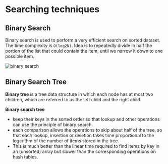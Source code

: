 # Searching techniques

## Binary Search

Binary search is used to perform a very efficient search on sorted dataset. The time complexity is `O(log2N)`. Idea is to repeatedly divide in half the portion of the list that could contain the item, until we narrow it down to one possible item.

![binary search](https://camo.githubusercontent.com/0444b608b78c3b30c443095b5f7c57ecaa8ab52c/68747470733a2f2f626c6f672e70656e6a65652e636f6d2f77702d636f6e74656e742f75706c6f6164732f323031352f30342f62696e6172792d616e642d6c696e6561722d7365617263682d616e696d6174696f6e732e676966)

## Binary Search Tree

**Binary tree** is a tree data structure in which each node has at most two children,
which are referred to as the left child and the right child.

**Binary search tree** 
* keep their keys in the sorted order so that lookup and other operations can use the principle of binary search.
* each comparison allows the operations to skip about half of the tree, so that each lookup, insertion or deletion takes time proportional to the logarithm of the number of items stored in the tree.
* This is much better than the linear time required to find items by key in an (unsorted) array but slower than the corresponding operations on hash tables.